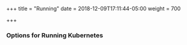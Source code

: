 +++
title = "Running"
date = 2018-12-09T17:11:44-05:00
weight = 700

+++

### Options for Running Kubernetes

